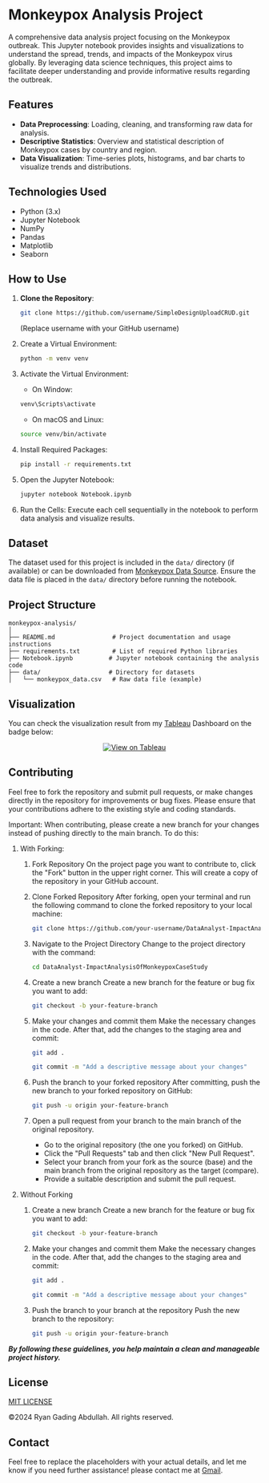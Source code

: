 # Monkeypox Analysis Project

A comprehensive data analysis project focusing on the Monkeypox outbreak. This Jupyter notebook provides insights and visualizations to understand the spread, trends, and impacts of the Monkeypox virus globally. By leveraging data science techniques, this project aims to facilitate deeper understanding and provide informative results regarding the outbreak.

## Features

- **Data Preprocessing**: Loading, cleaning, and transforming raw data for analysis.
- **Descriptive Statistics**: Overview and statistical description of Monkeypox cases by country and region.
- **Data Visualization**: Time-series plots, histograms, and bar charts to visualize trends and distributions.
<!-- - **Machine Learning Models**: Predictive analysis using regression models and other techniques.
- **Insights & Conclusions**: Summary of findings and recommendations for further research. -->

## Technologies Used

- Python (3.x)
- Jupyter Notebook
- NumPy
- Pandas
- Matplotlib
- Seaborn

## How to Use

1. **Clone the Repository**:

   ```bash
   git clone https://github.com/username/SimpleDesignUploadCRUD.git
   ```

   (Replace username with your GitHub username)

2. Create a Virtual Environment:

   ```bash
   python -m venv venv

   ```

3. Activate the Virtual Environment:

   - On Window:

   ```bash
   venv\Scripts\activate

   ```

   - On macOS and Linux:

   ```bash
   source venv/bin/activate

   ```

4. Install Required Packages:

   ```bash
   pip install -r requirements.txt

   ```

5. Open the Jupyter Notebook:

   ```bash
   jupyter notebook Notebook.ipynb

   ```

6. Run the Cells: Execute each cell sequentially in the notebook to perform data analysis and visualize results.

## Dataset

The dataset used for this project is included in the `data/` directory (if available) or can be downloaded from [Monkeypox Data Source](https://ourworldindata.org/mpox). Ensure the data file is placed in the `data/` directory before running the notebook.

## Project Structure

```
monkeypox-analysis/
│
├── README.md                # Project documentation and usage instructions
├── requirements.txt         # List of required Python libraries
├── Notebook.ipynb          # Jupyter notebook containing the analysis code
├── data/                   # Directory for datasets
│   └── monkeypox_data.csv   # Raw data file (example)
```


<!-- │  -->
<!-- └── src/ # Source code for additional analysis scripts -->
<!--├── ├── figures/ # Directory to save generated figures and visualizations
└── tableau/ # Tableau workbook files (.twb or .twbx) for interactive dashboards -->

## Visualization

You can check the visualization result from my [Tableau](https://public.tableau.com/app/discover) Dashboard on the badge below:
<br>
<div align="center">
    <a href="https://public.tableau.com/app/profile/ryanga09/vizzes" target="blank">
        <img src="https://img.shields.io/badge/Tableau-View-orange?logo=tableau&style=for-the-badge" alt="View on Tableau" />
    </a>
</div>

## Contributing

Feel free to fork the repository and submit pull requests, or make changes directly in the repository for improvements or bug fixes. Please ensure that your contributions adhere to the existing style and coding standards.

Important: When contributing, please create a new branch for your changes instead of pushing directly to the main branch. To do this:

1. With Forking:

   1. Fork Repository
      On the project page you want to contribute to, click the "Fork" button in the upper right corner. This will create a copy of the repository in your GitHub account.
   2. Clone Forked Repository
      After forking, open your terminal and run the following command to clone the forked repository to your local machine:

      ```bash
      git clone https://github.com/your-username/DataAnalyst-ImpactAnalysisOfMonkeypoxCaseStudy.git
      ```

   3. Navigate to the Project Directory
      Change to the project directory with the command:

      ```bash
      cd DataAnalyst-ImpactAnalysisOfMonkeypoxCaseStudy
      ```

   4. Create a new branch
      Create a new branch for the feature or bug fix you want to add:

      ```bash
      git checkout -b your-feature-branch
      ```

   5. Make your changes and commit them
      Make the necessary changes in the code. After that, add the changes to the staging area and commit:

      ```bash
      git add .
      ```

      ```bash
      git commit -m "Add a descriptive message about your changes"
      ```

   6. Push the branch to your forked repository
      After committing, push the new branch to your forked repository on GitHub:

      ```bash
      git push -u origin your-feature-branch
      ```

   7. Open a pull request from your branch to the main branch of the original repository.

      - Go to the original repository (the one you forked) on GitHub.
      - Click the "Pull Requests" tab and then click "New Pull Request".
      - Select your branch from your fork as the source (base) and the main branch from the original repository as the target (compare).
      - Provide a suitable description and submit the pull request.

2. Without Forking

   1. Create a new branch
      Create a new branch for the feature or bug fix you want to add:

      ```bash
      git checkout -b your-feature-branch
      ```

   2. Make your changes and commit them
      Make the necessary changes in the code. After that, add the changes to the staging area and commit:

      ```bash
      git add .
      ```

      ```bash
      git commit -m "Add a descriptive message about your changes"
      ```

   3. Push the branch to your branch at the repository
      Push the new branch to the repository:

      ```bash
      git push -u origin your-feature-branch
      ```

   <!-- 4. Merge changes back to the main branch:
      If you have write access to the main repository, you can merge your changes back to the main branch:
      ```bash
      git checkout main
      git merge your-feature-branch
      ```

   4. (Optional) Delete the branch after merging:
      After merging, you can delete the feature branch to keep the repository clean:
      ```bash
      git branch -d your-feature-branch
      ``` -->

**_By following these guidelines, you help maintain a clean and manageable project history._**

## License

[MIT LICENSE](LICENSE)

&copy;2024 Ryan Gading Abdullah. All rights reserved.

## Contact

Feel free to replace the placeholders with your actual details, and let me know if you need further assistance! please contact me at [Gmail](mailto:ryangabdullah9@gmail.com).

<!-- ## Support Me

[Saweria](https://saweria.co/en) -->
